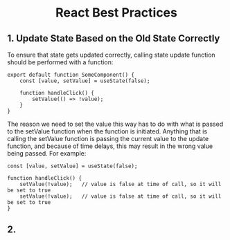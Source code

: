 <h1 style='text-align:center'> React Best Practices</h1>

## 1. Update State Based on the Old State Correctly

To ensure that state gets updated correctly, calling state update function should be performed with a function:

    export default function SomeComponent() {
        const [value, setValue] = useState(false);

        function handleClick() {
            setValue(() => !value);
        }
    }

The reason we need to set the value this way has to do with what is passed to the setValue function when the function is initiated. Anything that is calling the setValue function is passing the current value to the update function, and because of time delays, this may result in the wrong value being passed. For example:

    const [value, setValue] = useState(false);

    function handleClick() {
        setValue(!value);   // value is false at time of call, so it will be set to true
        setValue(!value);   // value is false at time of call, so it will be set to true
    }

## 2. 